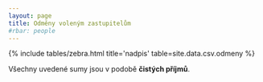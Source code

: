 ```yaml
---
layout: page
title: Odměny voleným zastupitelům
#rbar: people
---
```


{% include tables/zebra.html title='nadpis' table=site.data.csv.odmeny %}

Všechny uvedené sumy jsou v podobě **čistých příjmů**.
